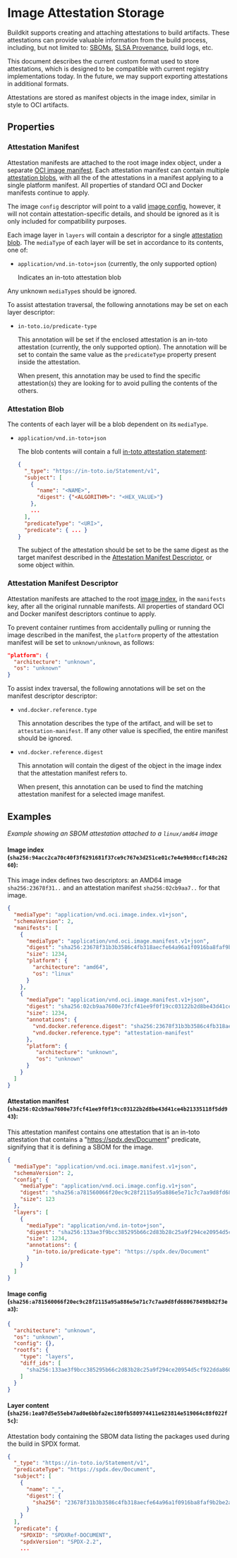 # Image Attestation Storage

Buildkit supports creating and attaching attestations to build artifacts. These
attestations can provide valuable information from the build process,
including, but not limited to: [SBOMs](https://en.wikipedia.org/wiki/Software_supply_chain),
[SLSA Provenance](https://slsa.dev/provenance), build logs, etc.

This document describes the current custom format used to store attestations,
which is designed to be compatible with current registry implementations today.
In the future, we may support exporting attestations in additional formats.

Attestations are stored as manifest objects in the image index, similar in
style to OCI artifacts.

## Properties

### Attestation Manifest

Attestation manifests are attached to the root image index object, under a
separate [OCI image manifest](https://github.com/opencontainers/image-spec/blob/main/manifest.md).
Each attestation manifest can contain multiple [attestation blobs](#attestation-blob),
with all the of the attestations in a manifest applying to a single platform
manifest. All properties of standard OCI and Docker manifests continue to
apply.

The image `config` descriptor will point to a valid [image config](https://github.com/opencontainers/image-spec/blob/main/config.md),
however, it will not contain attestation-specific details, and should be
ignored as it is only included for compatibility purposes.

Each image layer in `layers` will contain a descriptor for a single
[attestation blob](#attestation-blob). The `mediaType` of each layer will be
set in accordance to its contents, one of:

- `application/vnd.in-toto+json` (currently, the only supported option)

  Indicates an in-toto attestation blob

Any unknown `mediaType`s should be ignored.

To assist attestation traversal, the following annotations may be set on each
layer descriptor:

- `in-toto.io/predicate-type`

  This annotation will be set if the enclosed attestation is an in-toto
  attestation (currently, the only supported option). The annotation will
  be set to contain the same value as the `predicateType` property present
  inside the attestation.

  When present, this annotation may be used to find the specific attestation(s)
  they are looking for to avoid pulling the contents of the others.

### Attestation Blob

The contents of each layer will be a blob dependent on its `mediaType`.

- `application/vnd.in-toto+json`

  The blob contents will contain a full [in-toto attestation statement](https://github.com/in-toto/attestation/blob/main/spec/README.md#statement):

  ```json
  {
    "_type": "https://in-toto.io/Statement/v1",
    "subject": [
      {
        "name": "<NAME>",
        "digest": {"<ALGORITHM>": "<HEX_VALUE>"}
      },
      ...
    ],
    "predicateType": "<URI>",
    "predicate": { ... }
  }
  ```

  The subject of the attestation should be set to be the same digest as the
  target manifest described in the [Attestation Manifest Descriptor](#attestation-manifest-descriptor),
  or some object within.

### Attestation Manifest Descriptor

Attestation manifests are attached to the root [image index](https://github.com/opencontainers/image-spec/blob/main/image-index.md),
in the `manifests` key, after all the original runnable manifests. All
properties of standard OCI and Docker manifest descriptors continue to apply.

To prevent container runtimes from accidentally pulling or running the image
described in the manifest, the `platform` property of the attestation manifest
will be set to `unknown/unknown`, as follows:

```json
"platform": {
  "architecture": "unknown",
  "os": "unknown"
}
```

To assist index traversal, the following annotations will be set on the
manifest descriptor descriptor:

- `vnd.docker.reference.type`

  This annotation describes the type of the artifact, and will be set
  to `attestation-manifest`. If any other value is specified, the entire
  manifest should be ignored.

- `vnd.docker.reference.digest`

  This annotation will contain the digest of the object in the image index that
  the attestation manifest refers to.

  When present, this annotation can be used to find the matching attestation
  manifest for a selected image manifest.

## Examples

*Example showing an SBOM attestation attached to a `linux/amd64` image*

#### Image index (`sha256:94acc2ca70c40f3f6291681f37ce9c767e3d251ce01c7e4e9b98ccf148c26260`):

This image index defines two descriptors: an AMD64 image `sha256:23678f31..` and an attestation manifest `sha256:02cb9aa7..` for that image.

```json
{
  "mediaType": "application/vnd.oci.image.index.v1+json",
  "schemaVersion": 2,
  "manifests": [
    {
      "mediaType": "application/vnd.oci.image.manifest.v1+json",
      "digest": "sha256:23678f31b3b3586c4fb318aecfe64a96a1f0916ba8faf9b2be2abee63fa9e827",
      "size": 1234,
      "platform": {
        "architecture": "amd64",
        "os": "linux"
      }
    },
    {
      "mediaType": "application/vnd.oci.image.manifest.v1+json",
      "digest": "sha256:02cb9aa7600e73fcf41ee9f0f19cc03122b2d8be43d41ce4b21335118f5dd943",
      "size": 1234,
      "annotations": {
        "vnd.docker.reference.digest": "sha256:23678f31b3b3586c4fb318aecfe64a96a1f0916ba8faf9b2be2abee63fa9e827",
        "vnd.docker.reference.type": "attestation-manifest"
      },
      "platform": {
         "architecture": "unknown",
         "os": "unknown"
      }
    }
  ]
}
```

#### Attestation manifest (`sha256:02cb9aa7600e73fcf41ee9f0f19cc03122b2d8be43d41ce4b21335118f5dd943`):

This attestation manifest contains one attestation that is an in-toto attestation that contains a "https://spdx.dev/Document" predicate, signifying that it is defining a SBOM for the image.

```json
{
  "mediaType": "application/vnd.oci.image.manifest.v1+json",
  "schemaVersion": 2,
  "config": {
    "mediaType": "application/vnd.oci.image.config.v1+json",
    "digest": "sha256:a781560066f20ec9c28f2115a95a886e5e71c7c7aa9d8fd680678498b82f3ea3",
    "size": 123
  },
  "layers": [
    {
      "mediaType": "application/vnd.in-toto+json",
      "digest": "sha256:133ae3f9bcc385295b66c2d83b28c25a9f294ce20954d5cf922dda860429734a",
      "size": 1234,
      "annotations": {
        "in-toto.io/predicate-type": "https://spdx.dev/Document"
      }
    }
  ]
}
```

#### Image config (`sha256:a781560066f20ec9c28f2115a95a886e5e71c7c7aa9d8fd680678498b82f3ea3`):

```json
{
  "architecture": "unknown",
  "os": "unknown",
  "config": {},
  "rootfs": {
    "type": "layers",
    "diff_ids": [
      "sha256:133ae3f9bcc385295b66c2d83b28c25a9f294ce20954d5cf922dda860429734a"
    ]
  }
}
```

#### Layer content (`sha256:1ea07d5e55eb47ad0e6bbfa2ec180fb580974411e623814e519064c88f022f5c`):

Attestation body containing the SBOM data listing the packages used during the build in SPDX format.

```json
{
  "_type": "https://in-toto.io/Statement/v1",
  "predicateType": "https://spdx.dev/Document",
  "subject": [
    {
      "name": "_",
      "digest": {
        "sha256": "23678f31b3b3586c4fb318aecfe64a96a1f0916ba8faf9b2be2abee63fa9e827"
      }
    }
  ],
  "predicate": {
    "SPDXID": "SPDXRef-DOCUMENT",
    "spdxVersion": "SPDX-2.2",
    ...
```
